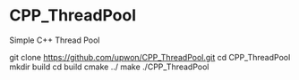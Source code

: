 # CPP_ThreadPool
 Simple C++ Thread Pool




git clone https://github.com/upwon/CPP_ThreadPool.git
cd CPP_ThreadPool
mkdir build
cd build
cmake ../
make
./CPP_ThreadPool